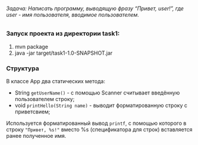 ###### Задача: Написать программу, выводящую фразу “Привет, user!”, где user - имя пользователя, вводимое пользователем.

### Запуск проекта из директории task1: 
1. mvn package
2. java -jar target/task1-1.0-SNAPSHOT.jar


### Структура
В классе App два статических метода:
- String `getUserName()` - с помощью Scanner считывает введённую пользователем строку;
- void `printHello(String name)` - выводит форматированную строку с приветсвием;

Используется форматированный вывод `printf`, с помощью которого в строку `"Привет, %s!"` вместо %s (спецификатора для строк) вставляется ранее полученное имя.
